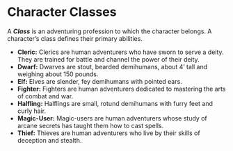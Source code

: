 # Character Classes

A ***Class*** is an adventuring profession to which the character belongs. A character’s class defines their primary abilities.

- **Cleric:** Clerics are human adventurers who have sworn to serve a deity. They are trained for battle and channel the power of their deity.
- **Dwarf:** Dwarves are stout, bearded demihumans, about 4’ tall and weighing about 150 pounds.
- **Elf:** Elves are slender, fey demihumans with pointed ears.
- **Fighter:** Fighters are human adventurers dedicated to mastering the arts of combat and war.
- **Halfling:** Halflings are small, rotund demihumans with furry feet and curly hair.
- **Magic-User:** Magic-users are human adventurers whose study of arcane secrets has taught them how to cast spells.
- **Thief:** Thieves are human adventurers who live by their skills of deception and stealth.